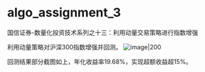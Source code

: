 # algo_assignment_3
国信证券-数量化投资技术系列之十三：利用动量交易策略进行指数增强

利用动量策略对沪深300指数增强并回测。
![image|200](https://github.com/algo23-222040053/algo_assignment_3/assets/98448461/0d37265e-f196-488b-a2c2-86ec7ca9c5c7)

回测结果部分截图如上，年化收益率19.68%，实现超额收益超15%。
